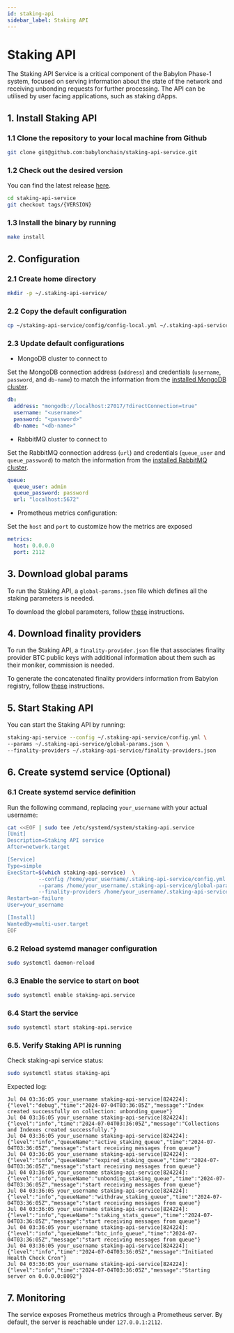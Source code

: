 ```yaml
---
id: staking-api
sidebar_label: Staking API
---
```

# Staking API

The Staking API Service is a critical component of the Babylon Phase-1 system,
focused on serving information about the state of the network
and receiving unbonding requests for further processing.
The API can be utilised by user facing applications, such as staking dApps.

## 1. Install Staking API

### 1.1 Clone the repository to your local machine from Github

```bash
git clone git@github.com:babylonchain/staking-api-service.git
```

### 1.2 Check out the desired version

You can find the latest release
[here](https://github.com/babylonchain/staking-api-service/releases).

```bash
cd staking-api-service
git checkout tags/{VERSION}
```

### 1.3 Install the binary by running

```bash
make install
```

## 2. Configuration

### 2.1 Create home directory

```bash
mkdir -p ~/.staking-api-service/
```

### 2.2 Copy the default configuration

```bash
cp ~/staking-api-service/config/config-local.yml ~/.staking-api-service/config.yml
```

### 2.3 Update default configurations

- MongoDB cluster to connect to

Set the MongoDB connection address (`address`)
and credentials (`username`, `password`, and `db-name`) to match
the information from the
[installed MongoDB cluster](../infra/mongodb.md).

```yml
db:
  address: "mongodb://localhost:27017/?directConnection=true"
  username: "<username>"
  password: "<password>"
  db-name: "<db-name>"
```

- RabbitMQ cluster to connect to

Set the RabbitMQ connection address (`url`)
and credentials (`queue_user` and `queue_password`)
to match the information from the
[installed RabbitMQ cluster](../infra/rabbitmq.md).

```yml
queue:
  queue_user: admin
  queue_password: password
  url: "localhost:5672"
```

- Prometheus metrics configuration:

Set the `host` and `port` to customize how the metrics are exposed

```yml
metrics:
  host: 0.0.0.0
  port: 2112
```

## 3. Download global params

To run the Staking API, a `global-params.json` file
which defines all the staking parameters is needed.

To download the global parameters,
follow [these](../global-system-configuration.md#staking-parameters) instructions.

## 4. Download finality providers

To run the Staking API, a `finality-provider.json` file
that associates finality provider
BTC public keys with additional information about them such
as their moniker, commission is needed.

To generate the concatenated finality providers information
from Babylon registry,
follow [these](../global-system-configuration.md#22-generating-concatenated-finality-provider-information)
instructions.

## 5. Start Staking API

You can start the Staking API by running:

```bash
staking-api-service --config ~/.staking-api-service/config.yml \
--params ~/.staking-api-service/global-params.json \
--finality-providers ~/.staking-api-service/finality-providers.json
```

## 6. Create systemd service (Optional)

### 6.1 Create systemd service definition

Run the following command, replacing `your_username` with your actual username:

```bash
cat <<EOF | sudo tee /etc/systemd/system/staking-api.service
[Unit]
Description=Staking API service
After=network.target

[Service]
Type=simple
ExecStart=$(which staking-api-service)  \
          --config /home/your_username/.staking-api-service/config.yml \
          --params /home/your_username/.staking-api-service/global-params.json \
          --finality-providers /home/your_username/.staking-api-service/finality-providers.json
Restart=on-failure
User=your_username

[Install]
WantedBy=multi-user.target
EOF
```

### 6.2 Reload systemd manager configuration

```bash
sudo systemctl daemon-reload
```

### 6.3 Enable the service to start on boot

```bash
sudo systemctl enable staking-api.service
```

### 6.4 Start the service

```bash
sudo systemctl start staking-api.service
```

### 6.5. Verify Staking API is running

Check staking-api service status:

```bash
sudo systemctl status staking-api
```

Expected log:

```accesslog
Jul 04 03:36:05 your_username staking-api-service[824224]: {"level":"debug","time":"2024-07-04T03:36:05Z","message":"Index created successfully on collection: unbonding_queue"}
Jul 04 03:36:05 your_username staking-api-service[824224]: {"level":"info","time":"2024-07-04T03:36:05Z","message":"Collections and Indexes created successfully."}
Jul 04 03:36:05 your_username staking-api-service[824224]: {"level":"info","queueName":"active_staking_queue","time":"2024-07-04T03:36:05Z","message":"start receiving messages from queue"}
Jul 04 03:36:05 your_username staking-api-service[824224]: {"level":"info","queueName":"expired_staking_queue","time":"2024-07-04T03:36:05Z","message":"start receiving messages from queue"}
Jul 04 03:36:05 your_username staking-api-service[824224]: {"level":"info","queueName":"unbonding_staking_queue","time":"2024-07-04T03:36:05Z","message":"start receiving messages from queue"}
Jul 04 03:36:05 your_username staking-api-service[824224]: {"level":"info","queueName":"withdraw_staking_queue","time":"2024-07-04T03:36:05Z","message":"start receiving messages from queue"}
Jul 04 03:36:05 your_username staking-api-service[824224]: {"level":"info","queueName":"staking_stats_queue","time":"2024-07-04T03:36:05Z","message":"start receiving messages from queue"}
Jul 04 03:36:05 your_username staking-api-service[824224]: {"level":"info","queueName":"btc_info_queue","time":"2024-07-04T03:36:05Z","message":"start receiving messages from queue"}
Jul 04 03:36:05 your_username staking-api-service[824224]: {"level":"info","time":"2024-07-04T03:36:05Z","message":"Initiated Health Check Cron"}
Jul 04 03:36:05 your_username staking-api-service[824224]: {"level":"info","time":"2024-07-04T03:36:05Z","message":"Starting server on 0.0.0.0:8092"}
```

## 7. Monitoring

The service exposes Prometheus metrics through a Prometheus server.
By default, the server is reachable under `127.0.0.1:2112`.
